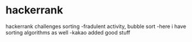 # hackerrank
hackerrank challenges
sorting
-fradulent activity, bubble sort
-here i have sorting algorithms as well
-kakao added good stuff
